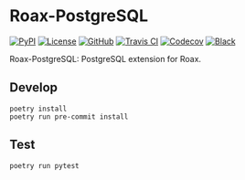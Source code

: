 # Roax-PostgreSQL

[![PyPI](https://badge.fury.io/py/roax-postgresql.svg)](https://badge.fury.io/py/roax-postgresql)
[![License](https://img.shields.io/github/license/roax/roax-postgresql.svg)](https://github.com/roax/roax-postgresql/blob/master/LICENSE)
[![GitHub](https://img.shields.io/badge/github-master-blue.svg)](https://github.com/roax/roax-postgresql/)
[![Travis CI](https://travis-ci.org/roax/roax-postgresql.svg?branch=master)](https://travis-ci.org/roax/roax-postgresql)
[![Codecov](https://codecov.io/gh/roax/roax-postgresql/branch/master/graph/badge.svg)](https://codecov.io/gh/roax/roax-postgresql)
[![Black](https://img.shields.io/badge/code%20style-black-black.svg)](https://github.com/psf/black)

Roax-PostgreSQL: PostgreSQL extension for Roax. 

## Develop

```
poetry install
poetry run pre-commit install
```

## Test

```
poetry run pytest
```
